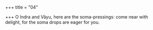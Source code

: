 +++
title = "04"

+++
O Indra and Vāyu, here are the soma-pressings: come near with  delight,
for the soma drops are eager for you.